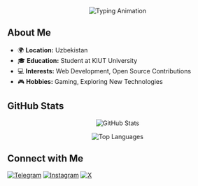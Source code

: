 <!-- Header with Typing Animation -->
<p align="center">
  <img src="https://readme-typing-svg.demolab.com?font=Fira+Code&size=24&pause=1000&color=FF0000&center=true&vCenter=true&width=500&lines=Hello%2C+I'm+Akbar!;Web+Developer+%7C+Student+at+KIUT;Passionate+about+Open+Source" alt="Typing Animation">
</p>

<!-- About Me Section -->
## About Me

- 🌍 **Location:** Uzbekistan
- 🎓 **Education:** Student at KIUT University
- 💻 **Interests:** Web Development, Open Source Contributions
- 🎮 **Hobbies:** Gaming, Exploring New Technologies

<!-- GitHub Stats -->
## GitHub Stats

<p align="center">
  <img src="https://github-readme-stats.vercel.app/api?username=Karimov-Akbar&show_icons=true&theme=radical" alt="GitHub Stats">
</p>

<!-- Top Languages -->
<p align="center">
  <img src="https://github-readme-stats.vercel.app/api/top-langs/?username=Karimov-Akbar&layout=compact&theme=radical" alt="Top Languages">
</p>

<!-- Contact Me Section -->
## Connect with Me

[![Telegram](https://img.shields.io/badge/Telegram-0088CC?style=for-the-badge&logo=telegram&logoColor=white)](https://t.me/iamknight_a)
[![Instagram](https://img.shields.io/badge/Instagram-E4405F?style=for-the-badge&logo=instagram&logoColor=white)](https://www.instagram.com/iamknight___a)
[![X](https://img.shields.io/badge/X-1DA1F2?style=for-the-badge&logo=x&logoColor=white)](https://x.com/morshus1)
